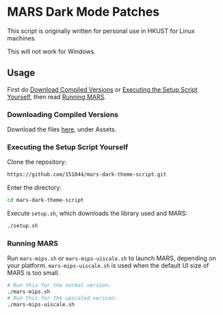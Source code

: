 # MARS Dark Mode Patches
This script is originally written for personal use in HKUST for Linux machines.

This will not work for Windows.

## Usage
First do [Download Compiled Versions](#Downloading-Compiled-Versions) or [Executing the Setup Script Yourself](#Executing-the-Setup-Script-Yourself), then read [Running MARS](#Running-MARS).
### Downloading Compiled Versions
Download the files [here](https://github.com/151044/mars-dark-theme-script/releases/tag/latest), under Assets.
### Executing the Setup Script Yourself
Clone the repository:
```sh
https://github.com/151044/mars-dark-theme-script.git
```
Enter the directory:
```sh
cd mars-dark-theme-script
```
Execute `setup.sh`, which downloads the library used and MARS:
```sh
./setup.sh
```
### Running MARS
Run `mars-mips.sh` or `mars-mips-uiscale.sh` to launch MARS, depending on your platform. `mars-mips-uiscale.sh` is used when the default UI size of MARS is too small.
```sh
# Run this for the normal version:
./mars-mips.sh
# Run this for the upscaled version:
./mars-mips-uiscale.sh
```
